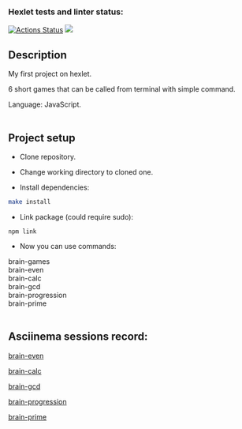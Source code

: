 ### Hexlet tests and linter status:
[![Actions Status](https://github.com/Fox-Hex/frontend-project-44/workflows/hexlet-check/badge.svg)](https://github.com/Fox-Hex/frontend-project-44/actions)
<a href="https://codeclimate.com/github/Fox-Hex/frontend-project-44/maintainability"><img src="https://api.codeclimate.com/v1/badges/08034d267ee2e831e711/maintainability" /></a>


## Description
My first project on hexlet.

6 short games that can be called from terminal with simple command.

Language: JavaScript.
<br><br>

## Project setup
- Clone repository.

- Change working directory to cloned one.

- Install dependencies:
```bash
make install
```
- Link package (could require sudo):

```
npm link
```
- Now you can use commands:<br>

brain-games<br>
brain-even<br>
brain-calc<br>
brain-gcd<br>
brain-progression<br>
brain-prime<br>
<br>

## Asciinema sessions record:

<a href="https://asciinema.org/a/AcxkclJDyneagXuWvUovJK93Z">brain-even</a>

<a href="https://asciinema.org/a/HOUDMDuwrcmyHK2Zoeqszp3XU">brain-calc</a>

<a href="https://asciinema.org/a/cEL4bZRABc6ek3XLYfXUVkyYQ">brain-gcd</a>

<a href="https://asciinema.org/a/z1GWl4KS6GFejnbapkBF5sblN">brain-progression</a>

<a href="https://asciinema.org/a/Y1tKCzg4miwGWMdJnyOtrbYzv">brain-prime</a>
